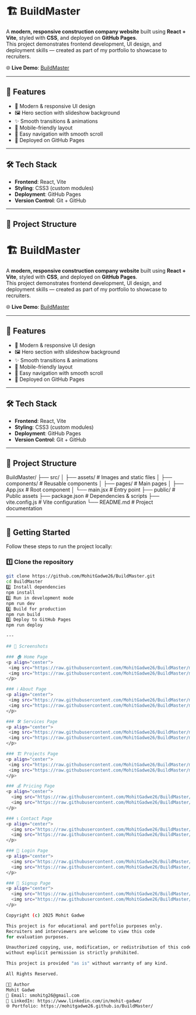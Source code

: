 # 🏗️ BuildMaster

A **modern, responsive construction company website** built using **React + Vite**, styled with **CSS**, and deployed on **GitHub Pages**.  
This project demonstrates frontend development, UI design, and deployment skills — created as part of my portfolio to showcase to recruiters.

🌐 **Live Demo**: [BuildMaster](https://mohitgadwe26.github.io/BuildMaster/)

---

## 📌 Features

- 🎨 Modern & responsive UI design
- 🖼️ Hero section with slideshow background
- ✨ Smooth transitions & animations
- 📱 Mobile-friendly layout
- 🔗 Easy navigation with smooth scroll
- 🚀 Deployed on GitHub Pages

---

## 🛠️ Tech Stack

- **Frontend**: React, Vite
- **Styling**: CSS3 (custom modules)
- **Deployment**: GitHub Pages
- **Version Control**: Git + GitHub

---

## 📂 Project Structure

# 🏗️ BuildMaster

A **modern, responsive construction company website** built using **React + Vite**, styled with **CSS**, and deployed on **GitHub Pages**.  
This project demonstrates frontend development, UI design, and deployment skills — created as part of my portfolio to showcase to recruiters.

🌐 **Live Demo**: [BuildMaster](https://mohitgadwe26.github.io/BuildMaster/)

---

## 📌 Features

- 🎨 Modern & responsive UI design
- 🖼️ Hero section with slideshow background
- ✨ Smooth transitions & animations
- 📱 Mobile-friendly layout
- 🔗 Easy navigation with smooth scroll
- 🚀 Deployed on GitHub Pages

---

## 🛠️ Tech Stack

- **Frontend**: React, Vite
- **Styling**: CSS3 (custom modules)
- **Deployment**: GitHub Pages
- **Version Control**: Git + GitHub

---

## 📂 Project Structure

BuildMaster/
├── src/
│ ├── assets/ # Images and static files
│ ├── components/ # Reusable components
│ ├── pages/ # Main pages
│ ├── App.jsx # Root component
│ └── main.jsx # Entry point
├── public/ # Public assets
├── package.json # Dependencies & scripts
├── vite.config.js # Vite configuration
└── README.md # Project documentation

---

## 🚀 Getting Started

Follow these steps to run the project locally:

### 1️⃣ Clone the repository

```bash
git clone https://github.com/MohitGadwe26/BuildMaster.git
cd BuildMaster
2️⃣ Install dependencies
npm install
3️⃣ Run in development mode
npm run dev
4️⃣ Build for production
npm run build
5️⃣ Deploy to GitHub Pages
npm run deploy

---

## 📸 Screenshots

### 🏠 Home Page
<p align="center">
 <img src="https://raw.githubusercontent.com/MohitGadwe26/BuildMaster/main/screenshots/home-desktop.png" alt="Home Desktop" width="70%"/>
 <img src="https://raw.githubusercontent.com/MohitGadwe26/BuildMaster/main/screenshots/home-mobile.jpg" alt="Home Mobile" width="25%"/>
</p>

### ℹ️ About Page
<p align="center">
 <img src="https://raw.githubusercontent.com/MohitGadwe26/BuildMaster/main/screenshots/about-desktop.png" alt="About Desktop" width="70%"/>
 <img src="https://raw.githubusercontent.com/MohitGadwe26/BuildMaster/main/screenshots/about-mobile.jpg" alt="About Mobile" width="25%"/>
</p>

### 🛠️ Services Page
<p align="center">
 <img src="https://raw.githubusercontent.com/MohitGadwe26/BuildMaster/main/screenshotss/services-desktop.png" alt="Services Desktop" width="70%"/>
 <img src="https://raw.githubusercontent.com/MohitGadwe26/BuildMaster/main/screenshots/services-mobile.jpg" alt="Services Mobile" width="25%"/>
</p>

### 🏗️ Projects Page
<p align="center">
 <img src="https://raw.githubusercontent.com/MohitGadwe26/BuildMaster/main/screenshots/projects-desktop.png" alt="Projects Desktop" width="70%"/>
 <img src="https://raw.githubusercontent.com/MohitGadwe26/BuildMaster/main/screenshots/projects-mobile.jpg" alt="Projects Mobile" width="25%"/>
</p>

### 💰 Pricing Page
<p align="center">
  <img src="https://raw.githubusercontent.com/MohitGadwe26/BuildMaster/main/screenshots/pricing-desktop.png" alt="Pricing Desktop" width="70%"/>
  <img src="https://raw.githubusercontent.com/MohitGadwe26/BuildMaster/main/screenshots/pricing-mobile.jpg" alt="Pricing Mobile" width="25%"/>
</p>

### 📞 Contact Page
<p align="center">
  <img src="https://raw.githubusercontent.com/MohitGadwe26/BuildMaster/main/screenshots/contact-desktop.png" alt="Contact Desktop" width="70%"/>
  <img src="https://raw.githubusercontent.com/MohitGadwe26/BuildMaster/main/screenshots/contact-mobile.jpg" alt="Contact Mobile" width="25%"/>
</p>

### 🔐 Login Page
<p align="center">
  <img src="https://raw.githubusercontent.com/MohitGadwe26/BuildMaster/main/screenshots/login-desktop.png" alt="Login Desktop" width="70%"/>
  <img src="https://raw.githubusercontent.com/MohitGadwe26/BuildMaster/main/screenshotss/login-mobile.jpg" alt="Login Mobile" width="25%"/>
</p>

### 📝 Signup Page
<p align="center">
  <img src="https://raw.githubusercontent.com/MohitGadwe26/BuildMaster/main/screenshots/signup-desktop.png" alt="Signup Desktop" width="70%"/>
  <img src="https://raw.githubusercontent.com/MohitGadwe26/BuildMaster/main/screenshots/signup-mobile.jpg" alt="Signup Mobile" width="25%"/>
</p>

Copyright (c) 2025 Mohit Gadwe

This project is for educational and portfolio purposes only.
Recruiters and interviewers are welcome to view this code
for evaluation purposes.

Unauthorized copying, use, modification, or redistribution of this code
without explicit permission is strictly prohibited.

This project is provided "as is" without warranty of any kind.

All Rights Reserved.

👨‍💻 Author
Mohit Gadwe
📧 Email: smohitg26@gmail.com
💼 LinkedIn: https://www.linkedin.com/in/mohit-gadwe/
🌐 Portfolio: https://mohitgadwe26.github.io/BuildMaster/

```
